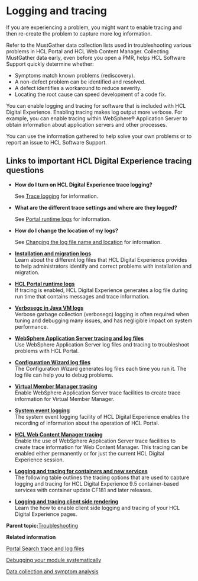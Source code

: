# Logging and tracing 

If you are experiencing a problem, you might want to enable tracing and then re-create the problem to capture more log information.

Refer to the MustGather data collection lists used in troubleshooting various problems in HCL Portal and HCL Web Content Manager. Collecting MustGather data early, even before you open a PMR, helps HCL Software Support quickly determine whether:

-   Symptoms match known problems \(rediscovery\).
-   A non-defect problem can be identified and resolved.
-   A defect identifies a workaround to reduce severity.
-   Locating the root cause can speed development of a code fix.

You can enable logging and tracing for software that is included with HCL Digital Experience. Enabling tracing makes log output more verbose. For example, you can enable tracing within WebSphere® Application Server to obtain information about application servers and other processes.

You can use the information gathered to help solve your own problems or to report an issue to HCL Software Support.

## Links to important HCL Digital Experience tracing questions

-   **How do I turn on HCL Digital Experience trace logging?**

    See [Trace logging](adsyslog.md#tra_log) for information.


-   **What are the different trace settings and where are they logged?**

    See [Portal runtime logs](run_logs.md) for information.


-   **How do I change the location of my logs?**

    See [Changing the log file name and location](adsyslog.md#log_loc) for information.


-   **[Installation and migration logs ](../trouble/inst_logs.md)**  
Learn about the different log files that HCL Digital Experience provides to help administrators identify and correct problems with installation and migration.
-   **[HCL Portal runtime logs ](../trouble/run_logs.md)**  
If tracing is enabled, HCL Digital Experience generates a log file during run time that contains messages and trace information.
-   **[Verbosegc in Java VM logs ](../trouble/verbosegc.md)**  
Verbose garbage collection \(verbosegc\) logging is often required when tuning and debugging many issues, and has negligible impact on system performance.
-   **[WebSphere Application Server tracing and log files ](../trouble/was_logs.md)**  
Use WebSphere Application Server log files and tracing to troubleshoot problems with HCL Portal.
-   **[Configuration Wizard log files ](../trouble/cfg_wizd_logs.md)**  
The Configuration Wizard generates log files each time you run it. The log file can help you to debug problems.
-   **[Virtual Member Manager tracing ](../trouble/wmm_logs.md)**  
Enable WebSphere Application Server trace facilities to create trace information for Virtual Member Manager.
-   **[System event logging ](../trouble/adsyslog.md)**  
The system event logging facility of HCL Digital Experience enables the recording of information about the operation of HCL Portal.
-   **[HCL Web Content Manager tracing ](../trouble/wcm_logs.md)**  
Enable the use of WebSphere Application Server trace facilities to create trace information for Web Content Manager. This tracing can be enabled either permanently or for just the current HCL Digital Experience session.
-   **[Logging and tracing for containers and new services ](../trouble/logging_tracing_containers_and_new_services.md)**  
The following table outlines the tracing options that are used to capture logging and tracing for HCL Digital Experience 9.5 container-based services with container update CF181 and later releases.
-   **[Logging and tracing client side rendering ](../dev-portlet/csa2t_trbl.md)**  
Learn the how to enable client side logging and tracing of your HCL Digital Experience pages.

**Parent topic:**[Troubleshooting ](../trouble/troubleshooting.md)

**Related information**  


[Portal Search trace and log files ](../admin-system/srrlogtrac.md)

[Debugging your module systematically ](../dev-theme/themeopt_mod_debug_pattern.md)

[Data collection and symptom analysis ](../trouble/tbl_apdt_over.md)

